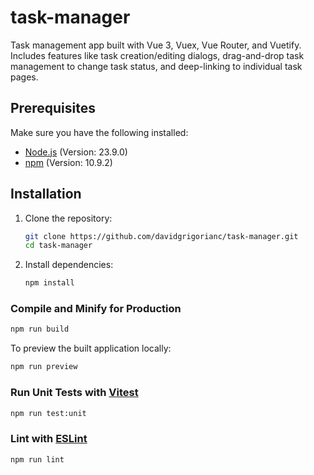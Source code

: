 # task-manager

Task management app built with Vue 3, Vuex, Vue Router, and Vuetify.  
Includes features like task creation/editing dialogs,
drag-and-drop task management to change task status,
and deep-linking to individual task pages.


## Prerequisites

Make sure you have the following installed:

- [Node.js](https://nodejs.org/) (Version: 23.9.0)
- [npm](https://www.npmjs.com/) (Version: 10.9.2)

## Installation

1. Clone the repository:

   ```bash
   git clone https://github.com/davidgrigorianc/task-manager.git
   cd task-manager
   ```

2. Install dependencies:

   ```bash
   npm install
   ```


### Compile and Minify for Production

```sh
npm run build
```

To preview the built application locally:

   ```bash
   npm run preview
   ```

### Run Unit Tests with [Vitest](https://vitest.dev/)

```sh
npm run test:unit
```

### Lint with [ESLint](https://eslint.org/)

```sh
npm run lint
```
